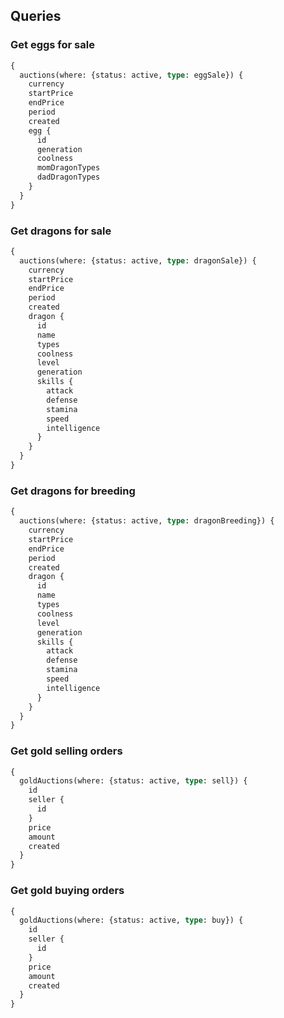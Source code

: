 ## Queries
### Get eggs for sale
```graphql
{
  auctions(where: {status: active, type: eggSale}) {
    currency
    startPrice
    endPrice
    period
    created
    egg {
      id
      generation
      coolness
      momDragonTypes
      dadDragonTypes
    }
  }
}
```
### Get dragons for sale
```graphql
{
  auctions(where: {status: active, type: dragonSale}) {
    currency
    startPrice
    endPrice
    period
    created
    dragon {
      id
      name
      types
      coolness
      level
      generation
      skills {
        attack
        defense
        stamina
        speed
        intelligence
      }
    }
  }
}
```
### Get dragons for breeding
```graphql
{
  auctions(where: {status: active, type: dragonBreeding}) {
    currency
    startPrice
    endPrice
    period
    created
    dragon {
      id
      name
      types
      coolness
      level
      generation
      skills {
        attack
        defense
        stamina
        speed
        intelligence
      }
    }
  }
}
```
### Get gold selling orders
```graphql
{
  goldAuctions(where: {status: active, type: sell}) {
    id
    seller {
      id
    }
    price
    amount
    created
  }
}
```
### Get gold buying orders
```graphql
{
  goldAuctions(where: {status: active, type: buy}) {
    id
    seller {
      id
    }
    price
    amount
    created
  }
}
```
